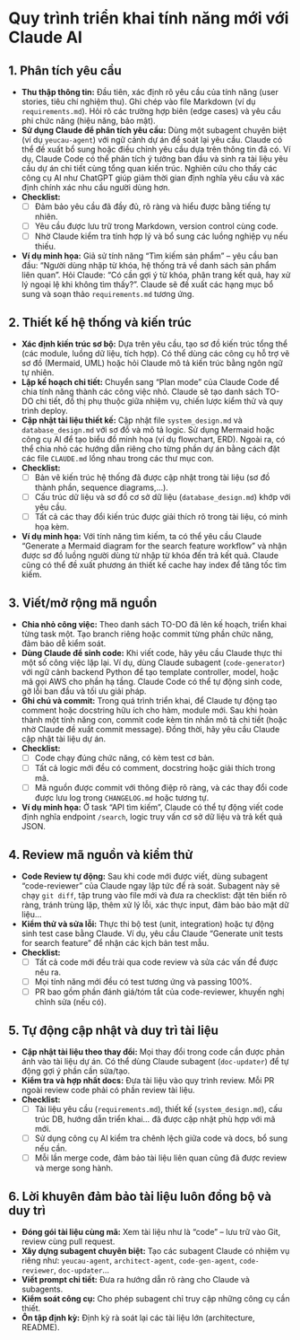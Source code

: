 # Quy trình triển khai tính năng mới với Claude AI

## 1. Phân tích yêu cầu
- **Thu thập thông tin:** Đầu tiên, xác định rõ yêu cầu của tính năng (user stories, tiêu chí nghiệm thu). Ghi chép vào file Markdown (ví dụ `requirements.md`). Hỏi rõ các trường hợp biên (edge cases) và yêu cầu phi chức năng (hiệu năng, bảo mật).
- **Sử dụng Claude để phân tích yêu cầu:** Dùng một subagent chuyên biệt (ví dụ `yeucau-agent`) với ngữ cảnh dự án để soát lại yêu cầu. Claude có thể đề xuất bổ sung hoặc điều chỉnh yêu cầu dựa trên thông tin đã có. Ví dụ, Claude Code có thể phân tích ý tưởng ban đầu và sinh ra tài liệu yêu cầu dự án chi tiết cùng tổng quan kiến trúc. Nghiên cứu cho thấy các công cụ AI như ChatGPT giúp giảm thời gian định nghĩa yêu cầu và xác định chính xác nhu cầu người dùng hơn.
- **Checklist:**
  - [ ] Đảm bảo yêu cầu đã đầy đủ, rõ ràng và hiểu được bằng tiếng tự nhiên.
  - [ ] Yêu cầu được lưu trữ trong Markdown, version control cùng code.
  - [ ] Nhờ Claude kiểm tra tính hợp lý và bổ sung các luồng nghiệp vụ nếu thiếu.
- **Ví dụ minh họa:** Giả sử tính năng “Tìm kiếm sản phẩm” – yêu cầu ban đầu: “Người dùng nhập từ khóa, hệ thống trả về danh sách sản phẩm liên quan”. Hỏi Claude: “Có cần gợi ý từ khóa, phân trang kết quả, hay xử lý ngoại lệ khi không tìm thấy?”. Claude sẽ đề xuất các hạng mục bổ sung và soạn thảo `requirements.md` tương ứng.

## 2. Thiết kế hệ thống và kiến trúc
- **Xác định kiến trúc sơ bộ:** Dựa trên yêu cầu, tạo sơ đồ kiến trúc tổng thể (các module, luồng dữ liệu, tích hợp). Có thể dùng các công cụ hỗ trợ vẽ sơ đồ (Mermaid, UML) hoặc hỏi Claude mô tả kiến trúc bằng ngôn ngữ tự nhiên.
- **Lập kế hoạch chi tiết:** Chuyển sang “Plan mode” của Claude Code để chia tính năng thành các công việc nhỏ. Claude sẽ tạo danh sách TO-DO chi tiết, đồ thị phụ thuộc giữa nhiệm vụ, chiến lược kiểm thử và quy trình deploy.
- **Cập nhật tài liệu thiết kế:** Cập nhật file `system_design.md` và `database_design.md` với sơ đồ và mô tả logic. Sử dụng Mermaid hoặc công cụ AI để tạo biểu đồ minh họa (ví dụ flowchart, ERD). Ngoài ra, có thể chia nhỏ các hướng dẫn riêng cho từng phần dự án bằng cách đặt các file `CLAUDE.md` lồng nhau trong các thư mục con.
- **Checklist:**
  - [ ] Bản vẽ kiến trúc hệ thống đã được cập nhật trong tài liệu (sơ đồ thành phần, sequence diagrams,…).
  - [ ] Cấu trúc dữ liệu và sơ đồ cơ sở dữ liệu (`database_design.md`) khớp với yêu cầu.
  - [ ] Tất cả các thay đổi kiến trúc được giải thích rõ trong tài liệu, có minh họa kèm.
- **Ví dụ minh họa:** Với tính năng tìm kiếm, ta có thể yêu cầu Claude “Generate a Mermaid diagram for the search feature workflow” và nhận được sơ đồ luồng người dùng từ nhập từ khóa đến trả kết quả. Claude cũng có thể đề xuất phương án thiết kế cache hay index để tăng tốc tìm kiếm.

## 3. Viết/mở rộng mã nguồn
- **Chia nhỏ công việc:** Theo danh sách TO-DO đã lên kế hoạch, triển khai từng task một. Tạo branch riêng hoặc commit từng phần chức năng, đảm bảo dễ kiểm soát.
- **Dùng Claude để sinh code:** Khi viết code, hãy yêu cầu Claude thực thi một số công việc lặp lại. Ví dụ, dùng Claude subagent (`code-generator`) với ngữ cảnh backend Python để tạo template controller, model, hoặc mã gọi AWS cho phần hạ tầng. Claude Code có thể tự động sinh code, gỡ lỗi ban đầu và tối ưu giải pháp.
- **Ghi chú và commit:** Trong quá trình triển khai, để Claude tự động tạo comment hoặc docstring hữu ích cho hàm, module mới. Sau khi hoàn thành một tính năng con, commit code kèm tin nhắn mô tả chi tiết (hoặc nhờ Claude đề xuất commit message). Đồng thời, hãy yêu cầu Claude cập nhật tài liệu dự án.
- **Checklist:**
  - [ ] Code chạy đúng chức năng, có kèm test cơ bản.
  - [ ] Tất cả logic mới đều có comment, docstring hoặc giải thích trong mã.
  - [ ] Mã nguồn được commit với thông điệp rõ ràng, và các thay đổi code được lưu log trong `CHANGELOG.md` hoặc tương tự.
- **Ví dụ minh họa:** Ở task “API tìm kiếm”, Claude có thể tự động viết code định nghĩa endpoint `/search`, logic truy vấn cơ sở dữ liệu và trả kết quả JSON.

## 4. Review mã nguồn và kiểm thử
- **Code Review tự động:** Sau khi code mới được viết, dùng subagent “code-reviewer” của Claude ngay lập tức để rà soát. Subagent này sẽ chạy `git diff`, tập trung vào file mới và đưa ra checklist: đặt tên biến rõ ràng, tránh trùng lặp, thêm xử lý lỗi, xác thực input, đảm bảo bảo mật dữ liệu…
- **Kiểm thử và sửa lỗi:** Thực thi bộ test (unit, integration) hoặc tự động sinh test case bằng Claude. Ví dụ, yêu cầu Claude “Generate unit tests for search feature” để nhận các kịch bản test mẫu.
- **Checklist:**
  - [ ] Tất cả code mới đều trải qua code review và sửa các vấn đề được nêu ra.
  - [ ] Mọi tính năng mới đều có test tương ứng và passing 100%.
  - [ ] PR bao gồm phần đánh giá/tóm tắt của code-reviewer, khuyến nghị chỉnh sửa (nếu có).

## 5. Tự động cập nhật và duy trì tài liệu
- **Cập nhật tài liệu theo thay đổi:** Mọi thay đổi trong code cần được phản ánh vào tài liệu dự án. Có thể dùng Claude subagent (`doc-updater`) để tự động gợi ý phần cần sửa/tạo.
- **Kiểm tra và hợp nhất docs:** Đưa tài liệu vào quy trình review. Mỗi PR ngoài review code phải có phần review tài liệu.
- **Checklist:**
  - [ ] Tài liệu yêu cầu (`requirements.md`), thiết kế (`system_design.md`), cấu trúc DB, hướng dẫn triển khai… đã được cập nhật phù hợp với mã mới.
  - [ ] Sử dụng công cụ AI kiểm tra chênh lệch giữa code và docs, bổ sung nếu cần.
  - [ ] Mỗi lần merge code, đảm bảo tài liệu liên quan cũng đã được review và merge song hành.

## 6. Lời khuyên đảm bảo tài liệu luôn đồng bộ và duy trì
- **Đóng gói tài liệu cùng mã:** Xem tài liệu như là “code” – lưu trữ vào Git, review cùng pull request.
- **Xây dựng subagent chuyên biệt:** Tạo các subagent Claude có nhiệm vụ riêng như: `yeucau-agent`, `architect-agent`, `code-gen-agent`, `code-reviewer`, `doc-updater`…
- **Viết prompt chi tiết:** Đưa ra hướng dẫn rõ ràng cho Claude và subagents.
- **Kiểm soát công cụ:** Cho phép subagent chỉ truy cập những công cụ cần thiết.
- **Ôn tập định kỳ:** Định kỳ rà soát lại các tài liệu lớn (architecture, README).
